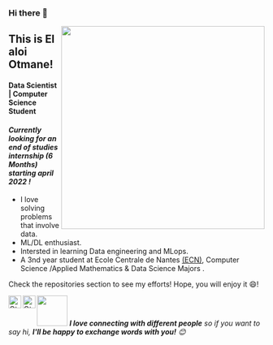 

<!--
**otmane-el-aloi/otmane-el-aloi** is a ✨ _special_ ✨ repository because its `README.md` (this file) appears on your GitHub profile.

Here are some ideas to get you started:

-->
### Hi there 👋

[<img align="right" width="400" src="https://github-readme-stats.vercel.app/api?username=otmane-el-aloi&show_icons=true"/>](https://github.com/otmane-el-aloi/)


## This is El aloi Otmane!
#### Data Scientist | Computer Science Student
#### *Currently looking for an end of studies internship (6 Months) starting april 2022  !*
- I love solving problems that involve data.
- ML/DL enthusiast.
- Intersted in learning Data engineering and MLops. 
- A 3nd year student at Ecole Centrale de Nantes [(ECN)](https://www.ec-nantes.fr/), Computer Science /Applied Mathematics & Data Science Majors .

<!--**To know more:**  [Website](website), [LinkedIn](linkedin, [Email](email)-->

Check the repositories section to see my efforts! Hope, you will enjoy it 😄!

<a href="https://www.linkedin.com/feed/" target="_blank">
  <img align="left" alt="Otmanes's Linkdein" width="25px" src="https://image.flaticon.com/icons/png/512/174/174857.png"/>
</a>
<a href="https://github.com/otmane-el-aloi" target="_blank">
  <img align="left" alt="Otmane's Github" width="25px" src="https://www.nicepng.com/png/full/52-520535_free-files-github-github-icon-png-white.png" />
</a>


<img src="https://media.giphy.com/media/LnQjpWaON8nhr21vNW/giphy.gif" width="60"> <em><b>I love connecting with different people</b> so if you want to say hi, <b>I'll be happy to exchange words with you!</b> 😊</em>
